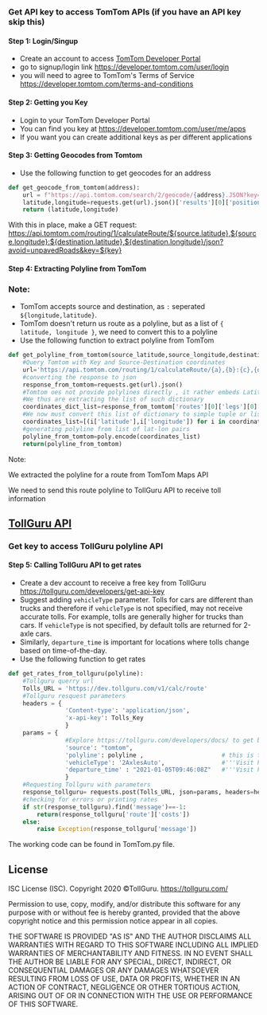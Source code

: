 # [](https://developer.tomtom.com/)

### Get API key to access TomTom APIs (if you have an API key skip this)
#### Step 1: Login/Singup
* Create an account to access [TomTom Developer Portal](https://developer.tomtom.com/)
* go to signup/login link https://developer.tomtom.com/user/login
* you will need to agree to TomTom's Terms of Service https://developer.tomtom.com/terms-and-conditions

#### Step 2: Getting you Key
* Login to your TomTom Developer Portal
* You can find you key at https://developer.tomtom.com/user/me/apps
* If you want you can create additional keys as per different
  applications
  
#### Step 3: Getting Geocodes from Tomtom
* Use the following function to get geocodes for an address
```python
def get_geocode_from_tomtom(address):
    url = f"https://api.tomtom.com/search/2/geocode/{address}.JSON?key={token}&limit=1"
    latitude,longitude=requests.get(url).json()['results'][0]['position'].values()
    return (latitude,longitude)
```
With this in place, make a GET request: https://api.tomtom.com/routing/1/calculateRoute/${source.latitude},${source.longitude}:${destination.latitude},${destination.longitude}/json?avoid=unpavedRoads&key=${key}
#### Step 4: Extracting Polyline from TomTom
### Note:
* TomTom accepts source and destination, as `:` seperated `${longitude,latitude}`.
* TomTom doesn't return us route as a polyline, but as a list of `{ latitude, longitude }`, we need to convert this to a polyline
* Use the following function to extract polyline from TomTom
```python
def get_polyline_from_tomtom(source_latitude,source_longitude,destination_latitude,destination_longitude):
    #Query Tomtom with Key and Source-Destination coordinates
    url='https://api.tomtom.com/routing/1/calculateRoute/{a},{b}:{c},{d}/json?avoid=unpavedRoads&key={e}'.format(a=source_latitude,b=source_longitude,c=destination_latitude,d=destination_longitude,e=token)
    #converting the response to json
    response_from_tomtom=requests.get(url).json()
    #Tomtom oes not provide polylines directly , it rather embeds Latitude and Longitude of each node in the route as dictionary key-value pair inside a list 
    #We thus are extracting the list of such dictionary
    coordinates_dict_list=response_from_tomtom['routes'][0]['legs'][0]['points']
    #We now must convert this list of dictionary to simple tuple or list iterables for "polyline.encode" to work
    coordinates_list=[(i['latitude'],i['longitude']) for i in coordinates_dict_list]
    #generating polyline from list of lat-lon pairs
    polyline_from_tomtom=poly.encode(coordinates_list)
    return(polyline_from_tomtom)
```

Note:

We extracted the polyline for a route from TomTom Maps API

We need to send this route polyline to TollGuru API to receive toll information

## [TollGuru API](https://tollguru.com/developers/docs/)

### Get key to access TollGuru polyline API

#### Step 5: Calling TollGuru API to get rates
* Create a dev account to receive a free key from TollGuru https://tollguru.com/developers/get-api-key
* Suggest adding `vehicleType` parameter. Tolls for cars are different than trucks and therefore if `vehicleType` is not specified, may not receive accurate tolls. For example, tolls are generally higher for trucks than cars. If `vehicleType` is not specified, by default tolls are returned for 2-axle cars. 
* Similarly, `departure_time` is important for locations where tolls change based on time-of-the-day.
* Use the following function to get rates

```python
def get_rates_from_tollguru(polyline):
    #Tollguru querry url
    Tolls_URL = 'https://dev.tollguru.com/v1/calc/route'
    #Tollguru resquest parameters
    headers = {
                'Content-type': 'application/json',
                'x-api-key': Tolls_Key
                }
    params = {
                #Explore https://tollguru.com/developers/docs/ to get best of all the parameter that tollguru has to offer 
                'source': "tomtom",
                'polyline': polyline ,                      # this is the encoded polyline that we made     
                'vehicleType': '2AxlesAuto',                #'''Visit https://tollguru.com/developers/docs/#vehicle-types to know more options'''
                'departure_time' : "2021-01-05T09:46:08Z"   #'''Visit https://en.wikipedia.org/wiki/Unix_time to know the time format'''
                }
    #Requesting Tollguru with parameters
    response_tollguru= requests.post(Tolls_URL, json=params, headers=headers).json()
    #checking for errors or printing rates
    if str(response_tollguru).find('message')==-1:
        return(response_tollguru['route']['costs'])
    else:
        raise Exception(response_tollguru['message'])
```

The working code can be found in TomTom.py file.

## License
ISC License (ISC). Copyright 2020 &copy;TollGuru. https://tollguru.com/

Permission to use, copy, modify, and/or distribute this software for any purpose with or without fee is hereby granted, provided that the above copyright notice and this permission notice appear in all copies.

THE SOFTWARE IS PROVIDED "AS IS" AND THE AUTHOR DISCLAIMS ALL WARRANTIES WITH REGARD TO THIS SOFTWARE INCLUDING ALL IMPLIED WARRANTIES OF MERCHANTABILITY AND FITNESS. IN NO EVENT SHALL THE AUTHOR BE LIABLE FOR ANY SPECIAL, DIRECT, INDIRECT, OR CONSEQUENTIAL DAMAGES OR ANY DAMAGES WHATSOEVER RESULTING FROM LOSS OF USE, DATA OR PROFITS, WHETHER IN AN ACTION OF CONTRACT, NEGLIGENCE OR OTHER TORTIOUS ACTION, ARISING OUT OF OR IN CONNECTION WITH THE USE OR PERFORMANCE OF THIS SOFTWARE.
